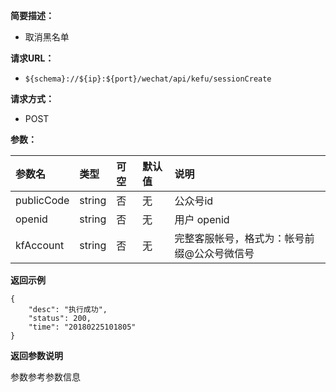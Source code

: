 **简要描述：** 

- 取消黑名单

**请求URL：** 
- ` ${schema}://${ip}:${port}/wechat/api/kefu/sessionCreate `
  
**请求方式：**
- POST

**参数：** 

| 参数名 | 类型 | 可空 | 默认值 | 说明 |
| :-- | :-- | :-- | :-- | :-- |
| publicCode | string | 否 | 无 | 公众号id |
| openid | string | 否 | 无 | 用户 openid |
| kfAccount | string | 否 | 无 | 完整客服帐号，格式为：帐号前缀@公众号微信号 |

 **返回示例**

``` 
{
    "desc": "执行成功",
    "status": 200,
    "time": "20180225101805"
}
```


**返回参数说明** 

参数参考参数信息




